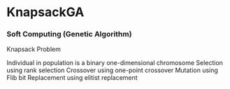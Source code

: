 # KnapsackGA

### Soft Computing (Genetic Algorithm)


Knapsack Problem

Individual in population is a binary one-dimensional chromosome
Selection using rank selection
Crossover using one-point crossover
Mutation using Flib bit
Replacement using elitist replacement
